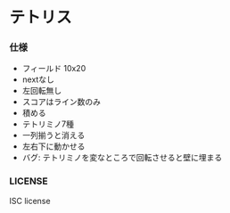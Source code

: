 # テトリス

### 仕様
- フィールド 10x20
- nextなし
- 左回転無し
- スコアはライン数のみ
- 積める
- テトリミノ7種
- 一列揃うと消える
- 左右下に動かせる
- バグ: テトリミノを変なところで回転させると壁に埋まる

### LICENSE
ISC license